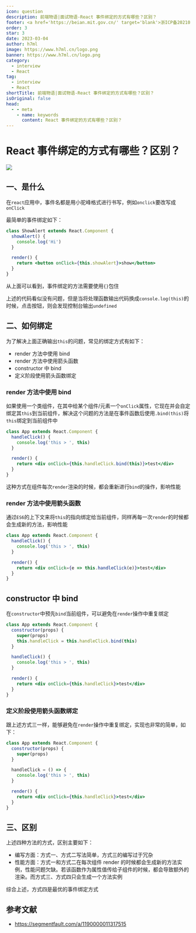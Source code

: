 ```yaml
---
icon: question
description: 前端物语|面试物语-React 事件绑定的方式有哪些？区别？
footer: <a href='https://beian.mit.gov.cn/' target='blank'>浙ICP备2021037683号-2</a>React 事件绑定的方式有哪些？区别？
order: 3
star: 3
date: 2023-03-04
author: h7ml
image: https://www.h7ml.cn/logo.png
banner: https://www.h7ml.cn/logo.png
category:
  - interview
  - React
tag:
  - interview
  - React
shortTitle: 前端物语|面试物语-React 事件绑定的方式有哪些？区别？
isOriginal: false
head:
  - - meta
    - name: keywords
      content: React 事件绑定的方式有哪些？区别？
---
```


# React 事件绑定的方式有哪些？区别？

![](http://static.5ibug.net/vitepress/assets/images/interview/e21f5560-d8fa-11eb-85f6-6fac77c0c9b3.png)

## 一、是什么

在`react`应用中，事件名都是用小驼峰格式进行书写，例如`onclick`要改写成`onClick`

最简单的事件绑定如下：

```jsx
class ShowAlert extends React.Component {
  showAlert() {
    console.log('Hi')
  }

  render() {
    return <button onClick={this.showAlert}>show</button>
  }
}
```

从上面可以看到，事件绑定的方法需要使用`{}`包住

上述的代码看似没有问题，但是当将处理函数输出代码换成`console.log(this)`的时候，点击按钮，则会发现控制台输出`undefined`

## 二、如何绑定

为了解决上面正确输出`this`的问题，常见的绑定方式有如下：

- render 方法中使用 bind
- render 方法中使用箭头函数
- constructor 中 bind
- 定义阶段使用箭头函数绑定

### render 方法中使用 bind

如果使用一个类组件，在其中给某个组件/元素一个`onClick`属性，它现在并会自定绑定其`this`到当前组件，解决这个问题的方法是在事件函数后使用`.bind(this)`将`this`绑定到当前组件中

```jsx
class App extends React.Component {
  handleClick() {
    console.log('this > ', this)
  }

  render() {
    return <div onClick={this.handleClick.bind(this)}>test</div>
  }
}
```

这种方式在组件每次`render`渲染的时候，都会重新进行`bind`的操作，影响性能

### render 方法中使用箭头函数

通过`ES6`的上下文来将`this`的指向绑定给当前组件，同样再每一次`render`的时候都会生成新的方法，影响性能

```jsx
class App extends React.Component {
  handleClick() {
    console.log('this > ', this)
  }

  render() {
    return <div onClick={e => this.handleClick(e)}>test</div>
  }
}
```

## constructor 中 bind

在`constructor`中预先`bind`当前组件，可以避免在`render`操作中重复绑定

```jsx
class App extends React.Component {
  constructor(props) {
    super(props)
    this.handleClick = this.handleClick.bind(this)
  }

  handleClick() {
    console.log('this > ', this)
  }

  render() {
    return <div onClick={this.handleClick}>test</div>
  }
}
```

### 定义阶段使用箭头函数绑定

跟上述方式三一样，能够避免在`render`操作中重复绑定，实现也非常的简单，如下：

```jsx
class App extends React.Component {
  constructor(props) {
    super(props)
  }

  handleClick = () => {
    console.log('this > ', this)
  }

  render() {
    return <div onClick={this.handleClick}>test</div>
  }
}
```

## 三、区别

上述四种方法的方式，区别主要如下：

- 编写方面：方式一、方式二写法简单，方式三的编写过于冗杂
- 性能方面：方式一和方式二在每次组件 render 的时候都会生成新的方法实例，性能问题欠缺。若该函数作为属性值传给子组件的时候，都会导致额外的渲染。而方式三、方式四只会生成一个方法实例

综合上述，方式四是最优的事件绑定方式

## 参考文献

- <https://segmentfault.com/a/1190000011317515>
